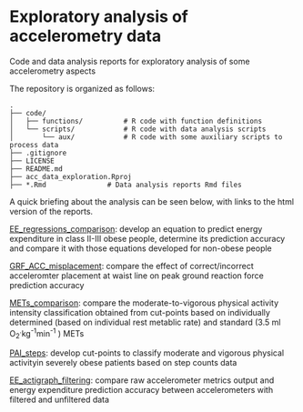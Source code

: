 # Exploratory analysis of accelerometry data

Code and data analysis reports for exploratory analysis of some accelerometry aspects

The repository is organized as follows:

```
.
├── code/ 								
│   ├── functions/			# R code with function definitions
│   └── scripts/			# R code with data analysis scripts
│       └── aux/			# R code with some auxiliary scripts to process data
├── .gitignore	
├── LICENSE
├── README.md 							
├── acc_data_exploration.Rproj
├── *.Rmd 				# Data analysis reports Rmd files
```

A quick briefing about the analysis can be seen below, with links to the html version of the reports.

[EE_regressions_comparison](https://lveras.com/reports/report_EE_regressions_comparison.html): develop an equation to predict energy expenditure in class II-III obese people, determine its prediction accuracy and compare it with those equations developed for non-obese people

[GRF_ACC_misplacement](https://lveras.com/reports/report_GRF_ACC_misplacement.html): compare the effect of correct/incorrect acceleromter placement at waist line on peak ground reaction force prediction accuracy

[METs_comparison](https://lveras.com/reports/report_METs_comparison.html): compare the moderate-to-vigorous physical activity intensity classification obtained from cut-points based on individually determined (based on individual rest metablic rate) and standard (3.5 ml O<sub>2</sub><sup>.</sup>kg<sup>-1</sup>min<sup>-1</sup> ) METs

[PAI_steps](https://lveras.com/reports/report_PAI_steps.html): develop cut-points to classify moderate and vigorous physical activityin severely obese patients based on step counts data

[EE_actigraph_filtering](https://lveras.com/reports/report_EE_actigraph_filtering.html): compare raw accelerometer metrics output and energy expenditure prediction accuracy between accelerometers with filtered and unfiltered data